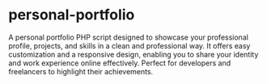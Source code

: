 # personal-portfolio
A personal portfolio PHP script designed to showcase your professional profile, projects, and skills in a clean and professional way. It offers easy customization and a responsive design, enabling you to share your identity and work experience online effectively. Perfect for developers and freelancers to highlight their achievements.
